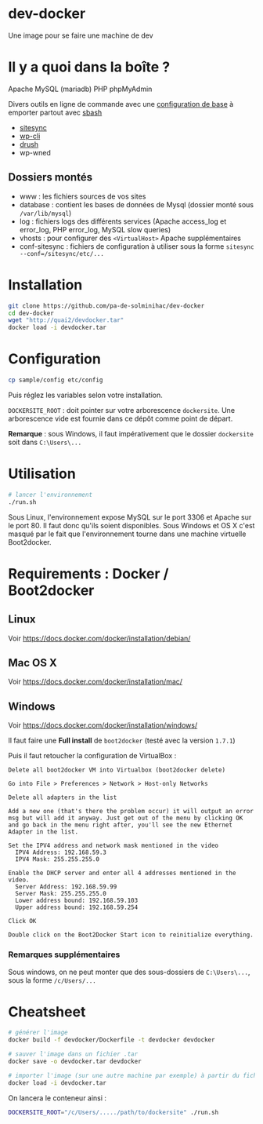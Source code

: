 # dev-docker

Une image pour se faire une machine de dev

# Il y a quoi dans la boîte ?

Apache
MySQL (mariadb)
PHP
phpMyAdmin

Divers outils en ligne de commande avec une [configuration de base](https://github.com/pa-de-solminihac/configuration/) à emporter partout avec [sbash](https://github.com/pa-de-solminihac/configuration/#emporter-cette-configuration-partout)

- [sitesync](https://github.com/pa-de-solminihac/sitesync)
- [wp-cli](http://wp-cli.org/)
- [drush](http://www.drush.org/en/master/)
- wp-wned

## Dossiers montés

- www : les fichiers sources de vos sites
- database : contient les bases de données de Mysql (dossier monté sous `/var/lib/mysql`)
- log : fichiers logs des différents services (Apache access_log et error_log, PHP error_log, MySQL slow queries)
- vhosts : pour configurer des `<VirtualHost>` Apache supplémentaires
- conf-sitesync : fichiers de configuration à utiliser sous la forme `sitesync --conf=/sitesync/etc/...`


# Installation

```bash
git clone https://github.com/pa-de-solminihac/dev-docker
cd dev-docker
wget "http://quai2/devdocker.tar"
docker load -i devdocker.tar
```

# Configuration

```bash
cp sample/config etc/config
```

Puis réglez les variables selon votre installation.

`DOCKERSITE_ROOT` : doit pointer sur votre arborescence `dockersite`. Une arborescence vide est fournie dans ce dépôt comme point de départ.

**Remarque** : sous Windows, il faut impérativement que le dossier `dockersite` soit dans `C:\Users\...`


# Utilisation

```bash
# lancer l'environnement
./run.sh
```

Sous Linux, l'environnement expose MySQL sur le port 3306 et Apache sur le port 80. Il faut donc qu'ils soient disponibles. Sous Windows et OS X c'est masqué par le fait que l'environnement tourne dans une machine virtuelle Boot2docker.


# Requirements : Docker / Boot2docker

## Linux

Voir https://docs.docker.com/docker/installation/debian/

## Mac OS X

Voir https://docs.docker.com/docker/installation/mac/

## Windows

Voir https://docs.docker.com/docker/installation/windows/

Il faut faire une **Full install** de `boot2docker` (testé avec la version `1.7.1`)

Puis il faut retoucher la configuration de VirtualBox :

    Delete all boot2docker VM into Virtualbox (boot2docker delete)

    Go into File > Preferences > Network > Host-only Networks

    Delete all adapters in the list

    Add a new one (that's there the problem occur) it will output an error msg but will add it anyway. Just get out of the menu by clicking OK and go back in the menu right after, you'll see the new Ethernet Adapter in the list.

    Set the IPV4 address and network mask mentioned in the video
      IPV4 Address: 192.168.59.3
      IPV4 Mask: 255.255.255.0

    Enable the DHCP server and enter all 4 addresses mentioned in the video.
      Server Address: 192.168.59.99
      Server Mask: 255.255.255.0
      Lower address bound: 192.168.59.103
      Upper address bound: 192.168.59.254

    Click OK

    Double click on the Boot2Docker Start icon to reinitialize everything.


### Remarques supplémentaires

Sous windows, on ne peut monter que des sous-dossiers de `C:\Users\...`, sous la forme `/c/Users/...`


# Cheatsheet

```bash
# générer l'image
docker build -f devdocker/Dockerfile -t devdocker devdocker

# sauver l'image dans un fichier .tar
docker save -o devdocker.tar devdocker

# importer l'image (sur une autre machine par exemple) à partir du fichier .tar
docker load -i devdocker.tar

```
 
On lancera le conteneur ainsi :
```bash
DOCKERSITE_ROOT="/c/Users/...../path/to/dockersite" ./run.sh
```


